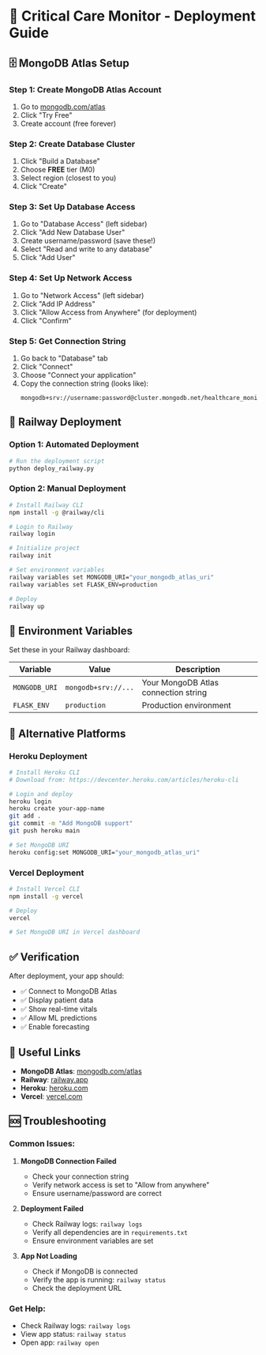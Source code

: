 # 🚀 Critical Care Monitor - Deployment Guide

## **🗄️ MongoDB Atlas Setup**

### **Step 1: Create MongoDB Atlas Account**
1. Go to [mongodb.com/atlas](https://mongodb.com/atlas)
2. Click "Try Free" 
3. Create account (free forever)

### **Step 2: Create Database Cluster**
1. Click "Build a Database"
2. Choose **FREE** tier (M0)
3. Select region (closest to you)
4. Click "Create"

### **Step 3: Set Up Database Access**
1. Go to "Database Access" (left sidebar)
2. Click "Add New Database User"
3. Create username/password (save these!)
4. Select "Read and write to any database"
5. Click "Add User"

### **Step 4: Set Up Network Access**
1. Go to "Network Access" (left sidebar)
2. Click "Add IP Address"
3. Click "Allow Access from Anywhere" (for deployment)
4. Click "Confirm"

### **Step 5: Get Connection String**
1. Go back to "Database" tab
2. Click "Connect"
3. Choose "Connect your application"
4. Copy the connection string (looks like):
   ```
   mongodb+srv://username:password@cluster.mongodb.net/healthcare_monitor
   ```

## **🚀 Railway Deployment**

### **Option 1: Automated Deployment**
```bash
# Run the deployment script
python deploy_railway.py
```

### **Option 2: Manual Deployment**
```bash
# Install Railway CLI
npm install -g @railway/cli

# Login to Railway
railway login

# Initialize project
railway init

# Set environment variables
railway variables set MONGODB_URI="your_mongodb_atlas_uri"
railway variables set FLASK_ENV=production

# Deploy
railway up
```

## **🔧 Environment Variables**

Set these in your Railway dashboard:

| Variable | Value | Description |
|----------|-------|-------------|
| `MONGODB_URI` | `mongodb+srv://...` | Your MongoDB Atlas connection string |
| `FLASK_ENV` | `production` | Production environment |

## **📱 Alternative Platforms**

### **Heroku Deployment**
```bash
# Install Heroku CLI
# Download from: https://devcenter.heroku.com/articles/heroku-cli

# Login and deploy
heroku login
heroku create your-app-name
git add .
git commit -m "Add MongoDB support"
git push heroku main

# Set MongoDB URI
heroku config:set MONGODB_URI="your_mongodb_atlas_uri"
```

### **Vercel Deployment**
```bash
# Install Vercel CLI
npm install -g vercel

# Deploy
vercel

# Set MongoDB URI in Vercel dashboard
```

## **✅ Verification**

After deployment, your app should:
- ✅ Connect to MongoDB Atlas
- ✅ Display patient data
- ✅ Show real-time vitals
- ✅ Allow ML predictions
- ✅ Enable forecasting

## **🔗 Useful Links**

- **MongoDB Atlas**: [mongodb.com/atlas](https://mongodb.com/atlas)
- **Railway**: [railway.app](https://railway.app)
- **Heroku**: [heroku.com](https://heroku.com)
- **Vercel**: [vercel.com](https://vercel.com)

## **🆘 Troubleshooting**

### **Common Issues:**

1. **MongoDB Connection Failed**
   - Check your connection string
   - Verify network access is set to "Allow from anywhere"
   - Ensure username/password are correct

2. **Deployment Failed**
   - Check Railway logs: `railway logs`
   - Verify all dependencies are in `requirements.txt`
   - Ensure environment variables are set

3. **App Not Loading**
   - Check if MongoDB is connected
   - Verify the app is running: `railway status`
   - Check the deployment URL

### **Get Help:**
- Check Railway logs: `railway logs`
- View app status: `railway status`
- Open app: `railway open` 